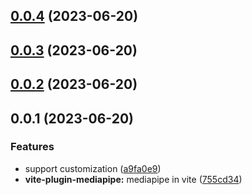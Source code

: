 ## [0.0.4](https://github.com/Spencer17x/arca/compare/vite-plugin-mediapipe@0.0.4...vite-plugin-mediapipe@0.0.4) (2023-06-20)



## [0.0.3](https://github.com/Spencer17x/arca/compare/vite-plugin-mediapipe@0.0.2...vite-plugin-mediapipe@0.0.3) (2023-06-20)



## [0.0.2](https://github.com/Spencer17x/arca/compare/vite-plugin-mediapipe@0.0.1...vite-plugin-mediapipe@0.0.2) (2023-06-20)



## 0.0.1 (2023-06-20)


### Features

* support customization ([a9fa0e9](https://github.com/Spencer17x/arca/commit/a9fa0e9565d51b453f23dead59c29f00e1b61abe))
* **vite-plugin-mediapipe:** mediapipe in vite ([755cd34](https://github.com/Spencer17x/arca/commit/755cd34da2719e948a0994bd3d1176f6bc2308e2))




